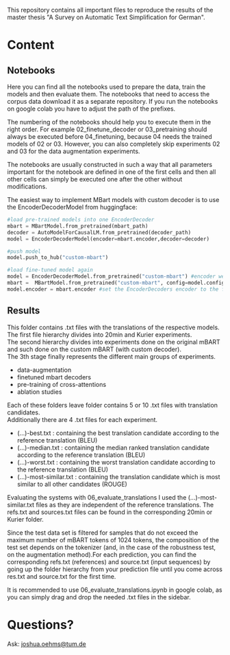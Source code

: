 This repository contains all important files to reproduce the results of the master thesis "A Survey on Automatic Text Simplification for German".

# Content

## Notebooks
Here you can find all the notebooks used to prepare the data, train the models and then evaluate them.
The notebooks that need to access the corpus data download it as a separate repository.
If you run the notebooks on google colab you have to adjust the path of the prefixes.

The numbering of the notebooks should help you to execute them in the right order. 
For example 02_finetune_decoder or 03_pretraining should always be executed before 04_finetuning, because 04 needs the trained models of 02 or 03.
However, you can also completely skip experiments 02 and 03 for the data augmentation experiments.

The notebooks are usually constructed in such a way that all parameters important for the notebook are defined in one of the first cells and then all other cells can simply be executed one after the other without modifications.

The easiest way to implement MBart models with custom decoder is to use the EncoderDecoderModel from huggingface:
```python
#load pre-trained models into one EncoderDecoder
mbart = MBartModel.from_pretrained(mbart_path)
decoder = AutoModelForCausalLM.from_pretrained(decoder_path)
model = EncoderDecoderModel(encoder=mbart.encoder,decoder=decoder)

#push model
model.push_to_hub("custom-mbart")

#load fine-tuned model again
model = EncoderDecoderModel.from_pretrained("custom-mbart") #encoder weights are newly initialized as MBartEncoder is no official encoder architecture
mbart =  MBartModel.from_pretrained("custom-mbart", config=model.config.encoder) #wrap the custom-mbart weights into a full MBartModel
model.encoder = mbart.encoder #set the EncoderDecoders encoder to the fine-tuned version
```

## Results
This folder contains .txt files with the translations of the respective models.
The first file hierarchy divides into 20min and Kurier experiments.  
The second hierarchy divides into experiments done on the original mBART and such done on the custom mBART (with custom decoder).  
The 3th stage finally represents the different main groups of experiments.
- data-augmentation
- finetuned mbart decoders
- pre-training of cross-attentions
- ablation studies

Each of these folders leave folder contains 5 or 10 .txt files with translation candidates.  
Additionally there are 4 .txt files for each experiment.
- (...)-best.txt : containing the best translation candidate according to the reference translation (BLEU)
- (...)-median.txt : containing the median ranked translation candidate according to the reference translation (BLEU)
- (...)-worst.txt : containing the worst translation candidate according to the reference translation (BLEU)
- (...)-most-similar.txt : containing the translation candidate which is most similar to all other candidates (ROUGE)

Evaluating the systems with 06_evaluate_translations I used the (...)-most-similar.txt files as they are independent of the reference translations. The refs.txt and sources.txt files can be found in the corresponding 20min or Kurier folder.

Since the test data set is filtered for samples that do not exceed the maximum number of mBART tokens of 1024 tokens, the composition of the test set depends on the tokenizer (and, in the case of the robustness test, on the augmentation method).For each prediction, you can find the corresponding refs.txt (references) and source.txt (input sequences) by going up the folder hierarchy from your prediction file until you come across res.txt and source.txt for the first time.


It is recommended to use 06_evaluate_translations.ipynb in google colab, as you can simply drag and drop the needed .txt files in the sidebar.

# Questions?
Ask: joshua.oehms@tum.de

